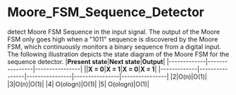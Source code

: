 # Moore_FSM_Sequence_Detector
detect Moore FSM Sequence in the input signal.
The output of the Moore FSM only goes high when a "1011" sequence is discovered by the Moore FSM, which continuously monitors a binary sequence from a digital input. The following illustration depicts the state diagram of the Moore FSM for the sequence detector.
|**Present state**|**Next state**|**Output**|
|-------------|----------------|----------------|
||**X = 0**|**X = 1**|**X = 0**|**X = 1**|
|-------------|----------------|----------------|----------------|----------------|
|2|O(n)|O(1)|
|3|O(n)|O(1)|
|4| O(ologn)|O(1)|
|5| O(ologn)|O(1)|
